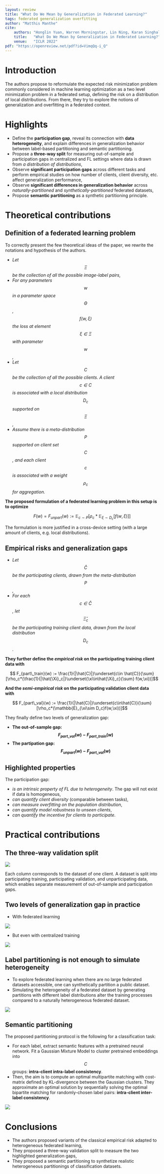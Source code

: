 ```yaml
---
layout: review
title: "What Do We Mean by Generalization in Federated Learning?"
tags: federated generalization overfitting
author: "Matthis Manthe"
cite:
    authors: "Honglin Yuan, Warren Morningstar, Lin Ning, Karan Singhal"
    title:   "What Do We Mean by Generalization in Federated Learning?"
    venue:   "ICLR 2022"
pdf: "https://openreview.net/pdf?id=VimqQq-i_Q"
---
```


# Introduction
The authors propose to reformulate the expected risk minimization problem commonly considered in machine learning optimization as a two level minimization problem in a federated setup, defining the risk on a distribution of local distributions. From there, they try to explore the notions of generalization and overfitting in a federated context.

# Highlights

* Define the **participation gap**, reveal its connection with **data heterogeneity**, and explain differences in generalization behavior between label-based partitioning and semantic partitioning.
* Propose a **three-way split** for measuring out-of-sample and participation gaps in centralized and FL settings where data is drawn from *a distribution of distributions*,
* Observe **significant participation gaps** across different tasks and perform empirical studies on how number of clients, client diversity, etc. affect generalization performance,
* Observe **significant differences in generalization behavior** across *naturally-partitioned* and *synthetically-partitioned* federated datasets,
* Propose **semantic partitioning** as a synthetic partitioning principle.

# Theoretical contributions
## Definition of a federated learning problem
To correctly present the few theoretical ideas of the paper, we rewrite the notations and hypothesis of the authors.

* *Let $$ \Xi $$ be the collection of all the possible image-label pairs,*
* *For any parameters $$w$$ in a parameter space $$\Theta$$, $$f(w,\xi)$$ the loss at element $$\xi\in\Xi$$ with parameter $$w$$,*
* *Let $$C$$ be the collection of all the possible clients. A client $$c\in C$$ is associated with a local distribution $$D_c$$ supported on $$\Xi$$,*
* *Assume there is a meta-distribution $$P$$ supported on client set $$C$$, and each client $$c$$ is associated with a weight $$\rho_c$$ for aggregation.*

**The proposed formulation of a federated learning problem in this setup is to optimize**

$$ F(w) = F_{unpart}(w) := \mathbb{E}_{c\sim P}\left[\rho_c*\mathbb{E}_{\xi\sim D_c}[f(w,\xi)]\right] $$

The formulation is more justified in a cross-device setting (with a large amount of clients, e.g. local distributions).

## Empirical risks and generalization gaps

* *Let $$\hat{C}$$ be the participating clients, drawn from the meta-distribution $$P$$,*
* *For each $$c\in\hat{C}$$, let $$\hat{\Xi}_c$$ be the participating training client data, drawn from the local distribution $$D_c$$.*

**They further define the *empirical risk* on the participating training client data with**

$$ F_{part\_train}(w) := \frac{1}{|\hat{C}|}\underset{c\in \hat{C}}{\sum}[\rho_c*(\frac{1}{|\hat{\Xi}_c|}\underset{\xi\in\hat{\Xi}_c}{\sum} f(w,\xi))]$$

**And the *semi-empirical risk* on the participating validation client data with**

$$ F_{part\_val}(w) := \frac{1}{|\hat{C}|}\underset{c\in\hat{C}}{\sum}[\rho_c*(\mathbb{E}_{\xi\sim D_c}f(w,\xi))]$$

They finally define two levels of generalization gap:

* **The out-of-sample gap: $$ F_{part\_val}(w) - F_{part\_train}(w)$$**
* **The partipation gap: $$ F_{unpart}(w) - F_{part\_val}(w)$$**

## Highlighted properties
The participation gap:

* *is an intrinsic property of FL due to heterogeneity*. The gap will not exist if data is homogeneous,
* *can quantify client diversity* (comparable between tasks),
* *can measure overfitting on the population distribution*,
* *can quantify model robustness to unseen clients*,
* *can quantify the incentive for clients to participate*.

# Practical contributions
## The three-way validation split
![](/collections/images/generalization_federated_learning/three_split.jpg)

Each column corresponds to the dataset of one client. A
dataset is split into participating training, participating
validation, and unparticipating data, which enables
separate measurement of out-of-sample and participation gaps.

## Two levels of generalization gap in practice

* With federated learning

![](/collections/images/generalization_federated_learning/generalization_gaps_fl.jpg)

* But even with centralized training

![](/collections/images/generalization_federated_learning/centralized_participation_gap.jpg)

## Label partitioning is not enough to simulate heterogeneity

* To explore federated learning when there are no large federated datasets accessible, one can synthetically partition a public dataset.
* Simulating the heterogeneity of a federated dataset by generating partitions with different label distributions alter the training processes compared to a naturally heterogeneous federated dataset.

![](/collections/images/generalization_federated_learning/learning_progress_natural_label_part.jpg)

## Semantic partitioning

The proposed partitioning protocol is the following for a classification task:

* For each label, extract semantic features with a pretrained neural network. Fit a Gaussian Mixture Model to cluster pretrained embeddings into $$C$$ groups: **intra-client intra-label consistency**.
* Then, the aim is to compute an optimal multipartite matching with cost-matrix defined by KL-divergence between the Gaussian clusters. They approximate an optimal solution by sequentially solving the optimal bipartite matching for randomly-chosen label pairs: **intra-client inter-label consistency**.

![](/collections/images/generalization_federated_learning/cifar_100_synthetic.jpg)

# Conclusions

* The authors proposed variants of the classical empirical risk adapted to heterogeneous federated learning,
* They proposed a three-way validation split to measure the two highlighted generalization gaps,
* They proposed a semantic partitioning to synthetize realistic heterogeneous partitionings of classification datasets.


